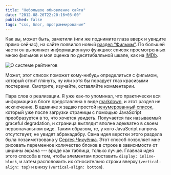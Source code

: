 ```yaml
---
title: "Небольшое обновление сайта"
date: "2012-08-26T22:20:16+03:00"
published: false
tags: "css, блог, программирование"
---
```


Как вы, может быть, заметили (или же поднимите глаза вверх и увидите прямо сейчас), на сайте появился новый
[раздел “Фильмы”](/latest). По большей части он выполняет информационную функцию: список просмотренных мною фильмов
и моя оценка по десятибалльной шкале, как на [IMDb](http://imdb.com/).

![О системе рейтингов](http://imgs.xkcd.com/comics/star_ratings.png "О системе рейтингов")

Может, этот список поможет кому-нибудь определиться с фильмом, который стоит глянуть, ну или хотя бы порадует глаз
красивыми постерами. Смотрите, изучайте, оставляйте комментарии.

Пара слов о реализации. Я уже как-то упоминал, что практически вся информация в блоге предcтавлена в виде
[markdown](http://daringfireball.net/projects/markdown/), и этот раздел не исключение. В админке я задаю простой
[ненумерованный список](http://daringfireball.net/projects/markdown/syntax#list), который уже после загрузки страницы
с помощью JavaScript преобразуется в то, что хочется увидеть. Получается так называемый graceful degradation,
и страница выглядит вполне адекватно в своем первоначальном виде. Таким образом, те, у кого JavaScript напрочь
отсутствует, не увидят абракадабру. Сама идея верстки этого раздела была позаимствована у
[Сергея Чикуёнка](http://chikuyonok.ru/2011/04/inline-vertical-align/). Этот способ позволяет мне рисовать
переменное количество блоков в строке в зависимости от ширины экрана&nbsp;--- вроде как таблица, только лучше.
Главная идея этого способа в том, чтобы элементам проставить `display: inline-block`, и затем расположить их
относительно строки вверху (`vertical-align: top`) и внизу (`vertical-align: bottom`).
